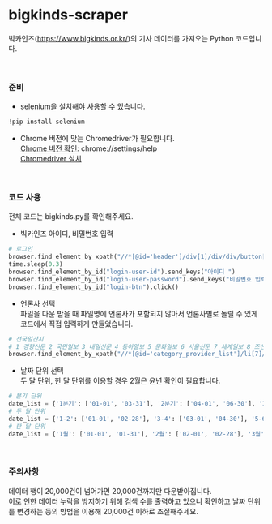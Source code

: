 # bigkinds-scraper
빅카인즈(https://www.bigkinds.or.kr/)의 기사 데이터를 가져오는 Python 코드입니다.

<br/>

### 준비
+ selenium을 설치해야 사용할 수 있습니다.
```python
!pip install selenium
```

+ Chrome 버전에 맞는 Chromedriver가 필요합니다.   
<a href="chrome://settings/help">Chrome 버전 확인</a>: chrome://settings/help       
<a href="https://chromedriver.chromium.org/downloads">Chromedriver 설치</a>       

<br/>

### 코드 사용
전체 코드는 bigkinds.py를 확인해주세요.    

+ 빅카인즈 아이디, 비밀번호 입력
```python
# 로그인
browser.find_element_by_xpath("//*[@id='header']/div[1]/div/div/button[1]").click()
time.sleep(0.3)
browser.find_element_by_id("login-user-id").send_keys("아이디 ")
browser.find_element_by_id("login-user-password").send_keys("비밀번호 입력")
browser.find_element_by_id("login-btn").click()
```   

+ 언론사 선택   
파일을 다운 받을 때 파일명에 언론사가 포함되지 않아서 언론사별로 돌릴 수 있게 코드에서 직접 입력하게 만들었습니다.
```python
# 전국일간지
# 1 경향신문 2 국민일보 3 내일신문 4 동아일보 5 문화일보 6 서울신문 7 세계일보 8 조선일보 9 중앙일보 10 한겨레 11 한국일보
browser.find_element_by_xpath("//*[@id='category_provider_list']/li[7]/span/label").click()
```   

+ 날짜 단위 선택   
두 달 단위, 한 달 단위를 이용할 경우 2월은 윤년 확인이 필요합니다.
```python
# 분기 단위
date_list = {'1분기': ['01-01', '03-31'], '2분기': ['04-01', '06-30'], '3분기': ['07-01', '09-30'], '4분기': ['10-01', '12-31']}
# 두 달 단위
date_list = {'1-2': ['01-01', '02-28'], '3-4': ['03-01', '04-30'], '5-6': ['05-01', '06-30'], '7-8': ['07-01', '08-31'], '9-10': ['09-01', '10-31'], '11-12': ['11-01', '12-31']}
# 한 달 단위
date_list = {'1월': ['01-01', '01-31'], '2월': ['02-01', '02-28'], '3월': ['03-01', '03-31'], '4월': ['04-01', '04-30'], '5월': ['05-01', '05-31'], '6월': ['06-01', '06-30'], '7월': ['07-01', '07-31'], '8월': ['08-01', '08-31'], '9월': ['09-01', '09-30'], '10월': ['10-01', '10-31'], '11월': ['11-01', '11-30'], '12월': ['12-01', '12-31']}
```   

<br/>

### 주의사항   
데이터 행이 20,000건이 넘어가면 20,000건까지만 다운받아집니다.   
이로 인한 데이터 누락을 방지하기 위해 검색 수를 출력하고 있으니 확인하고 날짜 단위를 변경하는 등의 방법을 이용해 20,000건 이하로 조절해주세요.
